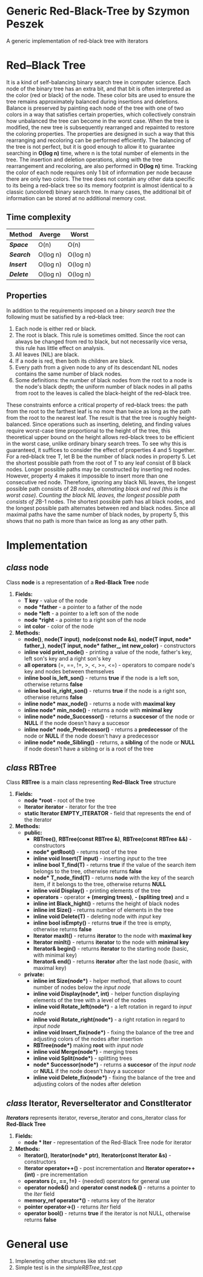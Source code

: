 # Generic Red-Black-Tree by Szymon Peszek
A generic implementation of red-black tree with iterators

# Red–Black Tree
It is a kind of self-balancing binary search tree in computer science. Each node of the binary tree has an extra bit, and that bit is often interpreted as the color (red or black) of the node. These color bits are used to ensure the tree remains approximately balanced during insertions and deletions.
Balance is preserved by painting each node of the tree with one of two colors in a way that satisfies certain properties, which collectively constrain how unbalanced the tree can become in the worst case. When the tree is modified, the new tree is subsequently rearranged and repainted to restore the coloring properties. The properties are designed in such a way that this rearranging and recoloring can be performed efficiently.
The balancing of the tree is not perfect, but it is good enough to allow it to guarantee searching in **O(log n)** time, where n is the total number of elements in the tree. The insertion and deletion operations, along with the tree rearrangement and recoloring, are also performed in **O(log n)** time.
Tracking the color of each node requires only 1 bit of information per node because there are only two colors. The tree does not contain any other data specific to its being a red–black tree so its memory footprint is almost identical to a classic (uncolored) binary search tree. In many cases, the additional bit of information can be stored at no additional memory cost.

## Time complexity
| **Method** | **Averge** | **Worst** |
|------------|------------|-----------|
| **_Space_**  | O(n) | O(n) |
| **_Search_** | O(log n) | O(log n) |
| **_Insert_** | O(log n) | O(log n) |
| **_Delete_** | O(log n) | O(log n) |

## Properties
In addition to the requirements imposed on a _binary search tree_ the following must be satisfied by a red–black tree:
1. Each node is either red or black.
2. The root is black. This rule is sometimes omitted. Since the root can always be changed from red to black, but not necessarily vice versa, this rule has little effect on analysis.
3. All leaves (NIL) are black.
4. If a node is red, then both its children are black.
5. Every path from a given node to any of its descendant NIL nodes contains the same number of black nodes.
6. Some definitions: the number of black nodes from the root to a node is the node's black depth; the uniform number of black nodes in all paths from root to the leaves is called the black-height of the red–black tree.

These constraints enforce a critical property of red–black trees: the path from the root to the farthest leaf is no more than twice as long as the path from the root to the nearest leaf. The result is that the tree is roughly height-balanced. Since operations such as inserting, deleting, and finding values require worst-case time proportional to the height of the tree, this theoretical upper bound on the height allows red–black trees to be efficient in the worst case, unlike ordinary binary search trees.
To see why this is guaranteed, it suffices to consider the effect of properties 4 and 5 together. For a red–black tree T, let B be the number of black nodes in property 5. Let the shortest possible path from the root of T to any leaf consist of B black nodes. Longer possible paths may be constructed by inserting red nodes. However, property 4 makes it impossible to insert more than one consecutive red node. Therefore, ignoring any black NIL leaves, the longest possible path consists of 2*B nodes, alternating black and red (this is the worst case). Counting the black NIL leaves, the longest possible path consists of 2*B-1 nodes.
The shortest possible path has all black nodes, and the longest possible path alternates between red and black nodes. Since all maximal paths have the same number of black nodes, by property 5, this shows that no path is more than twice as long as any other path.

# Implementation
## _class_ node
Class **node** is a representation of a **Red-Black Tree** node
1. **Fields:**
   * <b>T key</b> - value of the node
   * <b>node *father</b> - a pointer to a father of the node
   * <b>node *left</b> - a pointer to a left son of the node
   * <b>node *right</b> - a pointer to a right son of the node
   * <b>int color</b> - color of the node
2. **Methods:**
   * <b>node()</b>, <b>node(T input)</b>, <b>node(const node &s)</b>, <b>node(T input, node* father_)</b>, <b>node(T input, node* father_, int new_color)</b> - constructors
   * <b>inline void print_node()</b> - printing a value of the node, father's key, left son's key and a right son's key
   * <b>all operators</b> (=, ==, !=, >, <, >=, <=) - operators to compare node's key and nodes between themselves
   * <b>inline bool is_left_son()</b> - returns **true** if the node is a left son, otherwise returns **false**
   * <b>inline bool is_right_son()</b> - returns **true** if the node is a right son, otherwise returns **false**
   * <b>inline node* max_node()</b> - returns a node with **maximal key**
   * <b>inline node* min_node()</b> - returns a node with **minimal key**
   * <b>inline node* node_Successor()</b> - returns a **succesor** of the node or **NULL** if the node doesn't havy a succesor
   * <b>inline node* node_Predecessor()</b> - returns a **predecessor** of the node or **NULL** if the node doesn't havy a predecessor
   * <b>inline node* node_Sibling()</b> - returns, a **sibling** of the node or **NULL** if node doesn't have a sibling or is a root of the tree
   
## _class_ RBTree
Class **RBTree** is a main class representing **Red-Black Tree** structure
1. **Fields:**
   * <b>node<T> *root</b> - root of the tree
   * <b>Iterator iterator</b> - iterator for the tree
   * <b>static Iterator EMPTY_ITERATOR</b> - field that represents the end of the iterator
2. **Methods:**
   * <b>public:</b>
     * <b>RBTree()</b>, <b>RBTree(const RBTree<T> &)</b>, <b>RBTree(const RBTree<T> &&)</b> - constructors
     * <b>node<T>* getRoot()</b> - returns root of the tree
     * <b>inline void Insert(T input)</b> - inserting _input_ to the tree
     * <b>inline bool T_find(T)</b> - returns **true**  if the value of the search item belongs to the tree, otherwise returns **false**
     * <b>node<T>* T_node_find(T)</b> - returns **node** with the key of the search item, if it belongs to the tree, otherwise returns **NULL**
     * <b>inline void Display()</b> - printing elements of the tree
     * <b>operators</b> - operator **+ (merging trees)**, **- (spliting tree)** and **=**
     * <b>inline int Black_hight()</b> - returns the height of black nodes
     * <b>inline int Size()</b> - returns number of elements in the tree
     * <b>inline void Delete(T)</b> - deleting node with _input_ key
     * <b>inline bool isEmpty()</b> - returns **true** if the tree is empty, otherwise returns **false**
     * <b>Iterator maxIt()</b> - returns **iterator** to the node with **maximal key**
     * <b>Iterator minIt()</b> - returns **iterator** to the node with **minimal key**
     * <b>Iterator& begin()</b> - returns **iterator** to the starting node (basic, with minimal key)
     * <b>Iterator& end()</b> - returns **iterator** after the last node (basic, with maximal key)
   * <b>private:</b>
     * <b>inline int Size(node<T>*)</b> - helper method, that allows to count number of nodes below the _input node_
     * <b>inline void Display(node<T>*, int)</b> - helper function displaying elements of the tree with a level of the nodes
     * <b>inline void Rotate_left(node<T>*)</b> - a left rotation in regard to _input node_
     * <b>inline void Rotate_right(node<T>*)</b> - a right rotation in regard to _input node_
     * <b>inline void Insert_fix(node<T>*)</b> - fixing the balance of the tree and adjusting colors of the nodes after insertion
     * <b>RBTree(node<T>*)</b> making **root** with _input node_
     * <b>inline void Merge(node<T>*)</b> - merging trees
     * <b>inline void Split(node<T>*)</b> - splitting trees
     * <b>node<T>* Successor(node<T>*)</b> - returns a **succesor** of the _input node_ or **NULL** if the node doesn't havy a succesor
     * <b>inline void Delete_fix(node<T>*)</b> - fixing the balance of the tree and adjusting colors of the nodes after deletion
## _class_ Iterator, ReverseIterator and ConstIterator
**_Iterators_** represents iterator, reverse_iterator and cons_iterator class for **Red-Black Tree**
1. **Fields:**
   * <b>node<T> * Iter</b> - representation of the Red-Black Tree node for iterator
2. **Methods:**
   * <b>Iterator()</b>, <b>Iterator(node<T>* ptr)</b>, <b>Iterator(const Iterator &s)</b> - constructors
   * <b>Iterator operator++()</b> - post incrementation and <b>Iterator operator++(int)</b> - pre incrementation
   * <b>operators (=, ==, !=)</b> - (needed) operators for general use
   * <b>operator node<T>&()</b> and <b>operator const node<T>& ()</b> - returns a pointer to the _Iter_ field
   * <b>memory_ref operator*()</b> - returns key of the iterator
   * <b>pointer operator->()</b> - returns _Iter_ field
   * <b>operator bool()</b> - returns **true** if the iterator is not NULL, otherwise returns **false**
  
# General use
1. Impleneting other structures like std::set
2. Simple test is in the _simpleRBTree_test.cpp_ 

